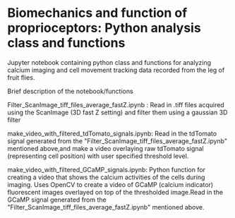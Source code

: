 # Biomechanics and function of proprioceptors: Python analysis class and functions

Jupyter notebook containing python class and functions for analyzing calcium imaging and cell movement tracking data recorded from the leg of fruit flies.

Brief description of the notebook/functions

Filter_ScanImage_tiff_files_average_fastZ.ipynb : Read in .tiff files acquired using the ScanImage (3D fast Z setting) and filter them using a gaussian 3D filter

make_video_with_filtered_tdTomato_signals.ipynb: Read in the tdTomato signal generated from the "Filter_ScanImage_tiff_files_average_fastZ.ipynb" mentioned above,and make a video overlaying raw tdTomato signal (representing cell position) with user specified threshold level. 

make_video_with_filtered_GCaMP_signals.ipynb: Python function for creating a video that shows the calcium activities of the cells during imaging. Uses OpenCV to create a video of GCaMP (calcium indicator) fluorescent images overlayed on top of the thresholded image.Read in the GCaMP signal generated from the "Filter_ScanImage_tiff_files_average_fastZ.ipynb" mentioned above.
